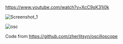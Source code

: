 https://www.youtube.com/watch?v=XcC9sK31j0k

![Screenshot_1](https://github.com/offpic/OSCILLOSCOPE-STM32-ILI9341-SPI-TFT-STM32F411CEU6/assets/31142397/92296962-4152-4fb3-a067-2fe2e5ba5716)

![osc](https://github.com/offpic/OSCILLOSCOPE-STM32-ILI9341-SPI-TFT-STM32F411CEU6/assets/31142397/734ef44d-bf92-475d-a1b9-9ae6e3d2a635)


Code from https://github.com/zherlitsyn/oscilloscope
